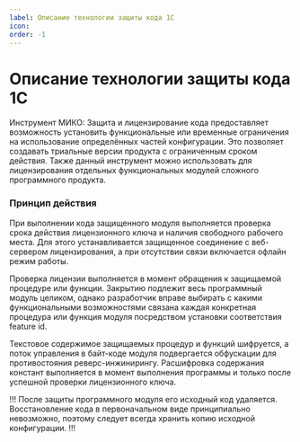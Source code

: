 ```yaml
---
label: Описание технологии защиты кода 1С
icon: 
order: -1
---
```

# Описание технологии защиты кода 1С

Инструмент МИКО: Защита и лицензирование кода предоставляет возможность установить функциональные или временные ограничения на использование определённых частей конфигурации. Это позволяет создавать триальные версии продукта с ограниченным сроком действия. Также данный инструмент можно использовать для лицензирования отдельных функциональных модулей сложного программного продукта.

### Принцип действия

При выполнении кода защищенного модуля выполняется проверка срока действия лицензионного ключа и наличия свободного рабочего места. Для этого устанавливается защищенное соединение с веб-сервером лицензирования, а при отсутствии связи включается офлайн режим работы.

Проверка лицензии выполняется в момент обращения к защищаемой процедуре или функции. Закрытию подлежит весь программный модуль целиком, однако разработчик вправе выбирать с какими функциональными возможностями связана каждая конкретная процедура или функция модуля посредством установки соответствия feature id.

Текстовое содержимое защищаемых процедур и функций шифруется, а поток управления в байт-коде модуля подвергается обфускации для противостояния реверс-инжинирингу. Расшифровка содержания констант выполняется в момент выполнения программы и только после успешной проверки лицензионного ключа.

!!!
После защиты программного модуля его исходный код удаляется. Восстановление кода в первоначальном виде принципиально невозможно, поэтому следует всегда хранить копию исходной конфигурации.
!!!